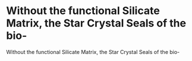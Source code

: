 # Without the functional Silicate Matrix, the Star Crystal Seals of the bio-

Without the functional Silicate Matrix, the Star Crystal Seals of the bio-